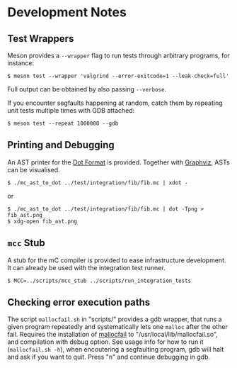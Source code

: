 # Development Notes

## Test Wrappers

Meson provides a `--wrapper` flag to run tests through arbitrary programs, for instance:

    $ meson test --wrapper 'valgrind --error-exitcode=1 --leak-check=full'

Full output can be obtained by also passing `--verbose`.

If you encounter segfaults happening at random, catch them by repeating unit tests multiple times with GDB attached:

    $ meson test --repeat 1000000 --gdb

## Printing and Debugging

An AST printer for the [Dot Format](https://en.wikipedia.org/wiki/DOT_(graph_description_language)) is provided.
Together with [Graphviz](https://graphviz.gitlab.io/), ASTs can be visualised.

    $ ./mc_ast_to_dot ../test/integration/fib/fib.mc | xdot -

or

    $ ./mc_ast_to_dot ../test/integration/fib/fib.mc | dot -Tpng > fib_ast.png
    $ xdg-open fib_ast.png

## `mcc` Stub

A stub for the mC compiler is provided to ease infrastructure development.
It can already be used with the integration test runner.

    $ MCC=../scripts/mcc_stub ../scripts/run_integration_tests

## Checking error execution paths

The script `mallocfail.sh` in "scripts/" provides a gdb wrapper, that runs a given program repeatedly and systematically 
lets one `malloc` after the other fail. 
Requires the installation of [mallocfail](https://github.com/ralight/mallocfail) to "/usr/local/lib/mallocfail.so", 
and compilation with debug option.
See usage info for how to run it (`mallocfail.sh -h`), when encoutering a segfaulting program, gdb will halt and ask if
you want to quit. Press "n" and continue debugging in gdb.

